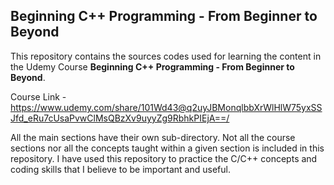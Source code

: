 ## Beginning C++ Programming - From Beginner to Beyond

This repository contains the sources codes used for learning the content in the Udemy Course **Beginning C++ Programming - From Beginner to Beyond**. 

Course Link - https://www.udemy.com/share/101Wd43@q2uyJBMonqlbbXrWlHlW75yxSSJfd_eRu7cUsaPvwClMsQBzXv9uyyZg9RbhkPIEjA==/

All the main sections have their own sub-directory. Not all the course sections nor all the concepts taught within a given section is included in this repository. 
I have used this repository to practice the C/C++ concepts and coding skills that I believe to be important and useful. 
